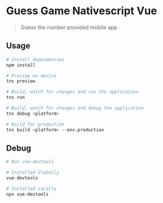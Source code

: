 # Guess Game Nativescript Vue

> Guess the number provided mobile app

## Usage

``` bash
# Install dependencies
npm install

# Preview on device
tns preview

# Build, watch for changes and run the application
tns run

# Build, watch for changes and debug the application
tns debug <platform>

# Build for production
tns build <platform> --env.production

```

## Debug

``` bash
# Run vue-devtools

# Installed Globally
vue-devtools

# Installed Locally
npx vue-devtools

```